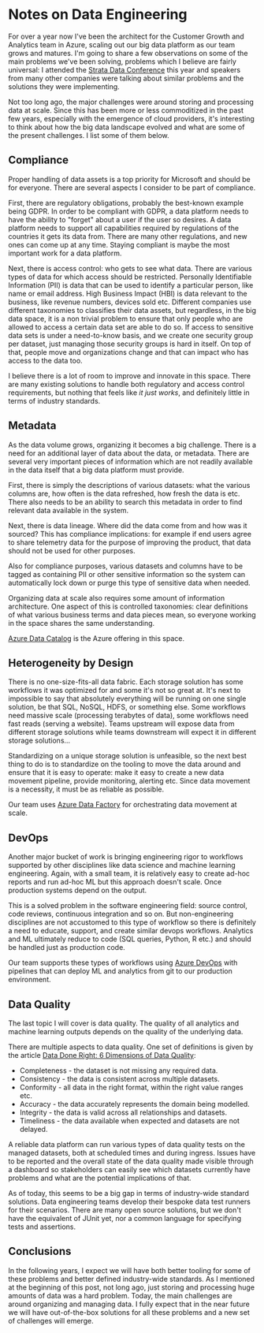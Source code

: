 # Notes on Data Engineering

For over a year now I've been the architect for the Customer Growth and
Analytics team in Azure, scaling out our big data platform as our team
grows and matures. I'm going to share a few observations on some of the
main problems we've been solving, problems which I believe are fairly
universal: I attended the [Strata Data
Conference](https://conferences.oreilly.com/strata-data-ai) this year
and speakers from many other companies were talking about similar
problems and the solutions they were implementing.

Not too long ago, the major challenges were around storing and
processing data at scale. Since this has been more or less commoditized
in the past few years, especially with the emergence of cloud providers,
it's interesting to think about how the big data landscape evolved and
what are some of the present challenges. I list some of them below.

## Compliance

Proper handling of data assets is a top priority for Microsoft and
should be for everyone. There are several aspects I consider to be part
of compliance.

First, there are regulatory obligations, probably the best-known example
being GDPR. In order to be compliant with GDPR, a data platform needs to
have the ability to "forget" about a user if the user so desires. A
data platform needs to support all capabilities required by regulations
of the countries it gets its data from. There are many other
regulations, and new ones can come up at any time. Staying compliant is
maybe the most important work for a data platform.

Next, there is access control: who gets to see what data. There are
various types of data for which access should be restricted. Personally
Identifiable Information (PII) is data that can be used to identify a
particular person, like name or email address. High Business Impact
(HBI) is data relevant to the business, like revenue numbers, devices
sold etc. Different companies use different taxonomies to classifies
their data assets, but regardless, in the big data space, it is a non
trivial problem to ensure that only people who are allowed to access a
certain data set are able to do so. If access to sensitive data sets is
under a need-to-know basis, and we create one security group per
dataset, just managing those security groups is hard in itself. On top
of that, people move and organizations change and that can impact who
has access to the data too.

I believe there is a lot of room to improve and innovate in this space.
There are many existing solutions to handle both regulatory and access
control requirements, but nothing that feels like *it just works*, and
definitely little in terms of industry standards.

## Metadata

As the data volume grows, organizing it becomes a big challenge. There
is a need for an additional layer of data about the data, or metadata.
There are several very important pieces of information which are not
readily available in the data itself that a big data platform must
provide.

First, there is simply the descriptions of various datasets: what the
various columns are, how often is the data refreshed, how fresh the data
is etc. There also needs to be an ability to search this metadata in
order to find relevant data available in the system.

Next, there is data lineage. Where did the data come from and how was it
sourced? This has compliance implications: for example if end users
agree to share telemetry data for the purpose of improving the product,
that data should not be used for other purposes.

Also for compliance purposes, various datasets and columns have to be
tagged as containing PII or other sensitive information so the system
can automatically lock down or purge this type of sensitive data when
needed.

Organizing data at scale also requires some amount of information
architecture. One aspect of this is controlled taxonomies: clear
definitions of what various business terms and data pieces mean, so
everyone working in the space shares the same understanding.

[Azure Data
Catalog](https://azure.microsoft.com/en-us/services/data-catalog/) is
the Azure offering in this space.

## Heterogeneity by Design

There is no one-size-fits-all data fabric. Each storage solution has
some workflows it was optimized for and some it's not so great at.
It's next to impossible to say that absolutely everything will be
running on one single solution, be that SQL, NoSQL, HDFS, or something
else. Some workflows need massive scale (processing terabytes of data),
some workflows need fast reads (serving a website). Teams upstream will
expose data from different storage solutions while teams downstream will
expect it in different storage solutions\...

Standardizing on a unique storage solution is unfeasible, so the next
best thing to do is to standardize on the tooling to move the data
around and ensure that it is easy to operate: make it easy to create a
new data movement pipeline, provide monitoring, alerting etc. Since data
movement is a necessity, it must be as reliable as possible.

Our team uses [Azure Data
Factory](https://azure.microsoft.com/en-us/services/data-factory/) for
orchestrating data movement at scale.

## DevOps

Another major bucket of work is bringing engineering rigor to workflows
supported by other disciplines like data science and machine learning
engineering. Again, with a small team, it is relatively easy to create
ad-hoc reports and run ad-hoc ML but this approach doesn't scale. Once
production systems depend on the output.

This is a solved problem in the software engineering field: source
control, code reviews, continuous integration and so on. But
non-engineering disciplines are not accustomed to this type of workflow
so there is definitely a need to educate, support, and create similar
devops workflows. Analytics and ML ultimately reduce to code (SQL
queries, Python, R etc.) and should be handled just as production code.

Our team supports these types of workflows using [Azure
DevOps](https://azure.microsoft.com/en-us/services/devops/) with
pipelines that can deploy ML and analytics from git to our production
environment.

## Data Quality

The last topic I will cover is data quality. The quality of all
analytics and machine learning outputs depends on the quality of the
underlying data.

There are multiple aspects to data quality. One set of definitions is
given by the article [Data Done Right: 6 Dimensions of Data
Quality](https://smartbridge.com/data-done-right-6-dimensions-of-data-quality/):

* Completeness - the dataset is not missing any required data.
* Consistency - the data is consistent across multiple datasets.
* Conformity - all data in the right format, within the right value
  ranges etc.
* Accuracy - the data accurately represents the domain being modelled.
* Integrity - the data is valid across all relationships and datasets.
* Timeliness - the data available when expected and datasets are not
  delayed.

A reliable data platform can run various types of data quality tests on
the managed datasets, both at scheduled times and during ingress. Issues
have to be reported and the overall state of the data quality made
visible through a dashboard so stakeholders can easily see which
datasets currently have problems and what are the potential implications
of that.

As of today, this seems to be a big gap in terms of industry-wide
standard solutions. Data engineering teams develop their bespoke data
test runners for their scenarios. There are many open source solutions,
but we don't have the equivalent of JUnit yet, nor a common language
for specifying tests and assertions.

## Conclusions

In the following years, I expect we will have both better tooling for
some of these problems and better defined industry-wide standards. As I
mentioned at the beginning of this post, not long ago, just storing and
processing huge amounts of data was a hard problem. Today, the main
challenges are around organizing and managing data. I fully expect that
in the near future we will have out-of-the-box solutions for all these
problems and a new set of challenges will emerge.
